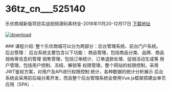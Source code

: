 # 36tz_cn___525140
乐优商城新版项目实战视频源码素材全-2018年11月20-12月17日
[下载地址](http://www.36tz.cn/article/525140 "下载地址")
<br/></br>[![download](http://36tz.cn/muke_img/2019_06_1-26-300x160.png "下载地址")](http://www.36tz.cn/article/525140 "下载地址")
<br/></br>### 课程介绍:
整个乐优商城可以分为两部分：后台管理系统、前台门户系统。 后台管理： 后台系统主要包含以下功能： 商品管理，包括商品分类、品牌、商品规格等信息的管理 销售管理，包括订单统计、订单退款处理、促销活动生成等 用户管理，包括用户控制、冻结、解锁等 权限管理，整个网站的权限控制，采用JWT鉴权方案，对用户及API进行权限控制 统计，各种数据的统计分析展示 后台系统会采用前后端分离开发，而且整个后台管理系统会使用Vue.js框架搭建出单页应用（SPA）.


